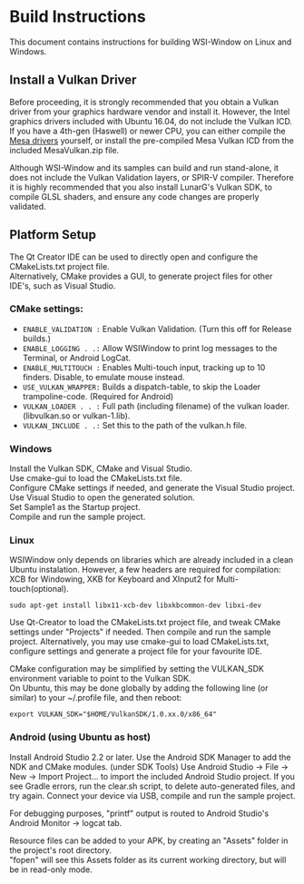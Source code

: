 # Build Instructions

This document contains instructions for building WSI-Window on Linux and Windows.

## Install a Vulkan Driver

Before proceeding, it is strongly recommended that you obtain a Vulkan driver from your graphics hardware vendor and install it.  However, the Intel graphics drivers included with Ubuntu 16.04, do not include the Vulkan ICD. If you have a 4th-gen (Haswell) or newer CPU, you can either compile the [Mesa drivers](https://github.com/mesa3d/mesa) yourself, or install the pre-compiled Mesa Vulkan ICD from the included MesaVulkan.zip file.  

Although WSI-Window and its samples can build and run stand-alone, it does not include the Vulkan Validation layers, or SPIR-V compiler.  Therefore it is highly recommended that you also install LunarG's Vulkan SDK, to compile GLSL shaders, and ensure any code changes are properly validated.

## Platform Setup

The Qt Creator IDE can be used to directly open and configure the CMakeLists.txt project file.  
Alternatively, CMake provides a GUI, to generate project files for other IDE's, such as Visual Studio.

### CMake settings:
 - `ENABLE_VALIDATION :` Enable Vulkan Validation. (Turn this off for Release builds.)
 - `ENABLE_LOGGING . .:` Allow WSIWindow to print log messages to the Terminal, or Android LogCat.
 - `ENABLE_MULTITOUCH :` Enables Multi-touch input, tracking up to 10 finders. Disable, to emulate mouse instead.
 - `USE_VULKAN_WRAPPER:` Builds a dispatch-table, to skip the Loader trampoline-code. (Required for Android)
 - `VULKAN_LOADER . . :` Full path (including filename) of the vulkan loader. (libvulkan.so or vulkan-1.lib).
 - `VULKAN_INCLUDE . .:` Set this to the path of the vulkan.h file.

### Windows
Install the Vulkan SDK, CMake and Visual Studio.  
Use cmake-gui to load the CMakeLists.txt file.  
Configure CMake settings if needed, and generate the Visual Studio project.  
Use Visual Studio to open the generated solution.  
Set Sample1 as the Startup project.  
Compile and run the sample project.

### Linux
WSIWindow only depends on libraries which are already included in a clean Ubuntu instalation.
However, a few headers are required for compilation: XCB for Windowing, XKB for Keyboard and XInput2 for Multi-touch(optional).

    sudo apt-get install libx11-xcb-dev libxkbcommon-dev libxi-dev

Use Qt-Creator to load the CMakeLists.txt project file, and tweak CMake settings under "Projects" if needed.  Then compile and run the sample project.  Alternatively, you may use cmake-gui to load CMakeLists.txt, configure settings and generate a project file for your favourite IDE.

CMake configuration may be simplified by setting the VULKAN_SDK environment variable to point to the Vulkan SDK.  
On Ubuntu, this may be done globally by adding the following line (or similar) to your ~/.profile file, and then reboot:  
  
  `export VULKAN_SDK="$HOME/VulkanSDK/1.0.xx.0/x86_64"`
  
### Android (using Ubuntu as host)

Install Android Studio 2.2 or later.
Use the Android SDK Manager to add the NDK and CMake modules. (under SDK Tools)
Use Android Studio -> File -> New -> Import Project... to import the included Android Studio project.
If you see Gradle errors, run the clear.sh script, to delete auto-generated files, and try again.
Connect your device via USB, compile and run the sample project.  

For debugging purposes, "printf" output is routed to Android Studio's Android Monitor -> logcat tab.  

Resource files can be added to your APK, by creating an "Assets" folder in the project's root directory.  
"fopen" will see this Assets folder as its current working directory, but will be in read-only mode.

